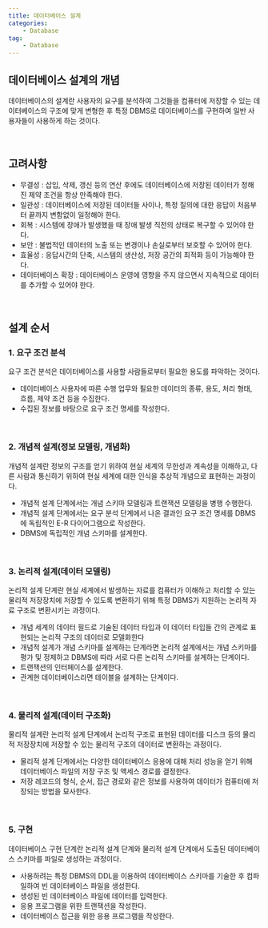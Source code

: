 ```yaml
---
title: 데이터베이스 설계
categories:
    - Database
tag:
    - Database
---
```


## 데이터베이스 설계의 개념

데이터베이스의 설계란 사용자의 요구를 분석하여 그것들을 컴퓨터에 저장할 수 있는 데이터베이스의 구조에 맞게 변형한 후 특정 DBMS로 데이터베이스를 구현하여 일반 사용자들이 사용하게 하는 것이다.

<br>

## 고려사항

-   무결성 : 삽입, 삭제, 갱신 등의 연산 후에도 데이터베이스에 저장된 데이터가 정해진 제약 조건을 항상 만족해야 한다.
-   일관성 : 데이터베이스에 저장된 데이터들 사이나, 특정 질의에 대한 응답이 처음부터 끝까지 변함없이 일정해야 한다.
-   회복 : 시스템에 장애가 발생했을 때 장애 발생 직전의 상태로 복구할 수 있어야 한다.
-   보안 : 불법적인 데이터의 노출 또는 변경이나 손실로부터 보호할 수 있어야 한다.
-   효율성 : 응답시간의 단축, 시스템의 생산성, 저장 공간의 최적화 등이 가능해야 한다.
-   데이터베이스 확장 : 데이터베이스 운영에 영향을 주지 않으면서 지속적으로 데이터를 추가할 수 있어야 한다.

<br>

## 설계 순서

### 1. 요구 조건 분석

요구 조건 분석은 데이터베이스를 사용할 사람들로부터 필요한 용도를 파악하는 것이다.

-   데이터베이스 사용자에 따른 수행 업무와 필요한 데이터의 종류, 용도, 처리 형태, 흐름, 제약 조건 등을 수집한다.
-   수집된 정보를 바탕으로 요구 조건 명세를 작성한다.

<br>

### 2. 개념적 설계(정보 모델링, 개념화)

개념적 설계란 정보의 구조를 얻기 위하여 현실 세계의 무한성과 계속성을 이해하고, 다른 사람과 통신하기 위하여 현실 세계에 대한 인식을 추상적 개념으로 표현하는 과정이다.

-   개념적 설계 단계에서는 개념 스키마 모델링과 트랜잭션 모델링을 병행 수행한다.
-   개념적 설계 단계에서는 요구 분석 단계에서 나온 결과인 요구 조건 명세를 DBMS에 독립적인 E-R 다이어그램으로 작성한다.
-   DBMS에 독립적인 개념 스키마를 설계한다.

<br>

### 3. 논리적 설계(데이터 모델링)

논리적 설계 단계란 현실 세계에서 발생하는 자료를 컴퓨터가 이해하고 처리할 수 있는 물리적 저장장치에 저장할 수 있도록 변환하기 위해 특정 DBMS가 지원하는 논리적 자료 구조로 변환시키는 과정이다.

-   개념 세계의 데이터 필드로 기술된 데이터 타입과 이 데이터 타입들 간의 관계로 표현되는 논리적 구조의 데이터로 모델화한다
-   개념적 설계가 개념 스키마를 설계하는 단계라면 논리적 설계에서는 개념 스키마를 평가 및 정제하고 DBMS에 따라 서로 다른 논리적 스키마를 설계하는 단계이다.
-   트랜잭션의 인터페이스를 설계한다.
-   관계현 데이터베이스라면 테이블을 설계하는 단계이다.

<br>

### 4. 물리적 설계(데이터 구조화)

물리적 설계란 논리적 설계 단계에서 논리적 구조로 표현된 데이터를 디스크 등의 물리적 저장장치에 저장할 수 있는 물리적 구조의 데이터로 변환하는 과정이다.

-   물리적 설계 단계에서는 다양한 데이터베이스 응용에 대해 처리 성능을 얻기 위해 데이터베이스 파일의 저장 구조 및 액세스 경로를 결정한다.
-   저장 레코드의 형식, 순서, 접근 경로와 같은 정보를 사용하여 데이터가 컴퓨터에 저장되는 방법을 묘사한다.

<br>

### 5. 구현

데이터베이스 구현 단계란 논리적 설계 단계와 물리적 설계 단계에서 도출된 데이터베이스 스키마를 파일로 생성하는 과정이다.

-   사용하려는 특정 DBMS의 DDL을 이용하여 데이터베이스 스키마를 기술한 후 컴파일하여 빈 데이터베이스 파일을 생성한다.
-   생성된 빈 데이터베이스 파일에 데이터를 입력한다.
-   응용 프로그램을 위한 트랜잭션을 작성한다.
-   데이터베이스 접근을 위한 응용 프로그램을 작성한다.
